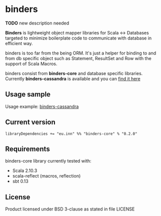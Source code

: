 # binders

**TODO**
new description needed

**Binders** is lightweight object mapper libraries for Scala <-> Databases targeted to minimize boilerplate code to communicate with database in efficient way.

binders is too far from the being ORM. It's just a helper for binding to and from db specific object such as Statement, ResultSet and Row with the support of Scala Macros.

binders consist from **binders-core** and database specific libraries. Currently **binders-cassandra** is available and you can [find it here](https://github.com/InnovaCo/binders-cassandra)

## Usage sample

Usage example: [binders-cassandra](https://github.com/InnovaCo/binders-cassandra)

## Current version

    libraryDependencies += "eu.inn" %% "binders-core" % "0.2.0"

## Requirements

binders-core library currently tested with:

* Scala 2.10.3
* scala-reflect (macros, reflection)
* sbt 0.13

## License

Product licensed under BSD 3-clause as stated in file LICENSE

